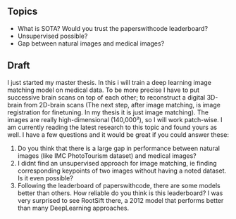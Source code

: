 
## Topics

- What is SOTA? Would you trust the paperswithcode leaderboard?
- Unsupervised possible?
- Gap between natural images and medical images? 

## Draft
I just started my master thesis. In this i will train a deep learning image matching model on medical data. To be more precise I have to put successive brain scans on top of each other; to reconstruct a digital 3D-brain from 2D-brain scans (The next step, after image matching, is image registration for finetuning. In my thesis it is just image matching). The images are really high-dimensional (140,000²), so I will work patch-wise. I am currently reading the latest research to this topic and found yours as well. I have a few questions and it would be great if you could answer these:
1. Do you think that there is a large gap in performance between natural images (like IMC PhotoTourism dataset) and medical images?
2. I didnt find an unsupervised approach for image matching, ie finding corresponding keypoints of two images without having a noted dataset. Is it even possible?
3. Following the leaderboard of paperswithcode, there are some models better than others. How reliable do you think is this leaderboard? I was very surprised to see RootSift there, a 2012 model that performs better than many DeepLearning approaches.